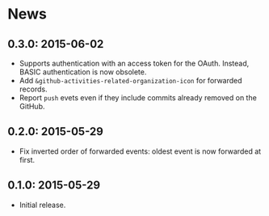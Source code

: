 # News

## 0.3.0: 2015-06-02

 * Supports authentication with an access token for the OAuth.
   Instead, BASIC authentication is now obsolete.
 * Add `&github-activities-related-organization-icon` for forwarded records.
 * Report `push` evets even if they include commits already removed on the GitHub.

## 0.2.0: 2015-05-29

 * Fix inverted order of forwarded events: oldest event is now forwarded at first.

## 0.1.0: 2015-05-29

 * Initial release.
